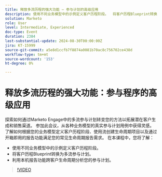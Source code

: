 ```yaml
---
title: 释放多流历程的强大功能 — 参与计划的高级应用
description: 使用不同业务模型中的示例定义客户历程阶段。  将客户历程Blueprint转换为多流参与计划。  利用本机报告功能跨客户生命周期分析您的参与计划。
solution: Marketo
role: User
level: Intermediate, Experienced
doc-type: Event
duration: 2384
last-substantial-update: 2024-08-30T00:00:00Z
jira: KT-15999
source-git-commit: a5e8d1ccfb7f8874a0081b70ac8c756702ce438d
workflow-type: tm+mt
source-wordcount: '153'
ht-degree: 0%

---
```



# 释放多流历程的强大功能：参与程序的高级应用

探索如何通过Marketo Engage中的多流参与计划转变您的方法以拓展潜在客户生成和销售渠道。 参加此会议，从各种业务模型的真实参与计划用例中获得灵感。 了解如何根据您的业务模型定义客户历程阶段、使用流创建生命周期项目以及通过开箱即用的报告功能满足您的常见生命周期报告需求。 在本课程中，您将了解：

* 使用不同业务模型中的示例定义客户历程阶段。
* 将客户历程Blueprint转换为多流参与计划。
* 利用本机报告功能跨客户生命周期分析您的参与计划。

>[!VIDEO](https://video.tv.adobe.com/v/3432942/?learn=on)
